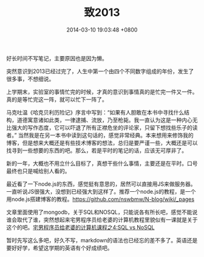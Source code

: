 ﻿---
layout: post
title: "致2013"
description: ""
category: ""
tags: ["note"]
date: 2014-03-10 19:03:48 +0800
---

好长时间不写笔记，主要原因也是因为懒。

突然意识到2013已经过完了，人生中第一个由四个不同数字组成的年份，发生了很多事，不想细说。

上学期末，实验室的事情忙完的时候，才真的意识到事情真的是忙完一件又一件。真的是等忙完这一阵，就可以忙下一阵了。

马克吐温《哈克贝利历险记》序言中写到：“如果有人胆敢在本书中寻找什么结构，道德寓意诸如此类，一律逮捕、流放，乃至枪毙。我一直认为这是一种内心无比强大的写作态度，它可以吓退了所有正襟危坐的评论家，只留下想找些乐子的读者。” 当然我是在另一本书中读到这句话的，感觉非常经典。本来想用来修饰我的博客，但是想来大概还是有些技术博客的想法，总归是要严谨一些，大概还是可以找寻到一些想要的东西的吧。那么，若是平时的笔记的话，应该无可厚非了。

新的一年，大概也不用立什么目标了，真想干些什么事情，主要还是在平时。口号最终也只是喊给别人看的。

最近看了一下node.js的东西，感觉挺有意思的，居然可以直接用JS来做服务器。一直听说JS很强大，没想到已经强大到这样了。推荐一个node.js的教程，是一个用node.js搭建博客的教程。<a href="https://github.com/nswbmw/N-blog/wiki/_pages" target="_blank">https://github.com/nswbmw/N-blog/wiki/_pages</a>

文章里面使用了mongodb，关于SQL和NOSQL，只能说各有所长吧，感觉不能说谁会取代了谁，突然想起来宅男程序员给老婆的计算机教程里貌似有一课就是关于这个的吧。<a href="http://developer.51cto.com/art/201202/317596.htm" target="_blank">宅男程序员给老婆的计算机课程之4:SQL vs NoSQL</a>

暂时先写这么多吧，好久不写，markdown的语法也已经忘的差不多了。英语还是要好好学，希望这学期的英语有个好成绩吧。
